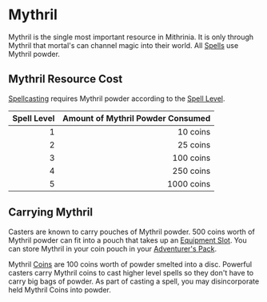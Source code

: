 # Mythril

Mythril is the single most important resource in Mithrinia. It is only through Mythril that mortal's can channel magic into their world. All [Spells](../Spells.md) use Mythril powder.

## Mythril Resource Cost

[Spellcasting](Spellcasting.md) requires Mythril powder according to the [Spell Level](../Spells/Spell%20Level.md).

| Spell Level | Amount of Mythril Powder Consumed |
| ----------: | --------------------------------: |
|           1 |                          10 coins |
|           2 |                          25 coins |
|           3 |                         100 coins |
|           4 |                         250 coins |
|           5 |                        1000 coins |

## Carrying Mythril

Casters are known to carry pouches of Mythril powder. 500 coins worth of Mythril powder can fit into a pouch that takes up an [Equipment Slot](../../Items%20and%20Gear/Equipment%20Slot.md). You can store Mythril in your coin pouch in your [Adventurer's Pack](../../Items%20and%20Gear/Gear/100%20Coins/Adventurer's%20Pack.md).

Mythril [Coins](../../Resources%20for%20GMs/Economy/Coins.md#Imperial%20Currency%20and%20Availability) are 100 coins worth of powder smelted into a disc. Powerful casters carry Mythril coins to cast higher level spells so they don't have to carry big bags of powder. As part of casting a spell, you may disincorporate held Mythril Coins into powder.
